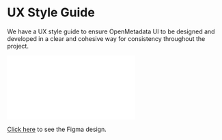 # UX Style Guide

We have a UX style guide to ensure OpenMetadata UI to be designed and developed in a clear and cohesive way for consistency throughout the project.

![](../../.gitbook/assets/openmetadat-style-guide.pdf)

[Click here](https://www.figma.com/file/sw3NcGyvATuwL4l7astZXL/OpenMetadata-Style-Guide) to see the Figma design.
